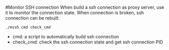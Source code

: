 #Monitor SSH connection
When build a ssh connection as proxy server, use it to monitor the connection state. When connection is broken, ssh connection can be rebuilt.
```
./mssh cmd check_cmd
```
- cmd: a script to automatically build ssh connection
- check_cmd: check the ssh connection state and get ssh connection PID
